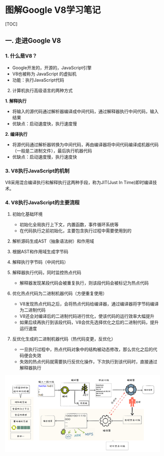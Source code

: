 

# 图解Google V8学习笔记

[TOC]

## 一. 走进Google V8

### 1. 什么是V8？

- Google开发的，开源的，JavaScript引擎
- V8也被称为 JavaScript 的虚拟机
- 功能：执行JavaScript代码

2. 计算机执行高级语言的两种方式

**1. 解释执行**

- 将输入的源代码通过解析器编译成中间代码，通过解释器执行中间代码，输入结果
- 优缺点：启动速度快，执行速度慢

**2. 编译执行**

- 将源代码通过解析器转换为中间代码，再由编译器将中间代码编译成机器代码（一般是二进制文件），最后执行机器代码
- 优缺点：启动速度慢，执行速度快

### 3. V8执行JavaScript的机制

V8采用混合编译执行和解释执行这两种手段，称为JIT(Just In Time)即时编译技术。

### 4. V8执行JavaScript的主要流程

1. 初始化基础环境
   - 初始化全局执行上下文，内置函数，事件循环系统等
   - 在代码执行之前初始化，主要包含执行过程中需要使用到的

2. 解析源码生成AST（抽象语法树）和作用域

3. 根据AST和作用域生成字节码

4. 解释执行字节码（中间代码）

5. 解释器执行代码，同时监控热点代码
   - 解释器发现某段代码会被重复执行，则该段代码会被标记为热点代码

6. 优化热点代码为二进制机器代码（方便重复使用）
   - V8发现热点代码之后，会将热点代码给编译器，通过编译器将字节码编译为二进制代码
   - V8还会对编译后的二进制代码进行优化，使该代码的运行效率大幅提升
   - 如果后续再执行到该段代码，V8会优先选择优化之后的二进制代码，提升运行速度

7. 反优化生成的二进制机器代码（热代码变更，反优化）
   - 一旦执行过程中，热点代码对象中的结构被动态修改，那么优化之后的代码便会失效
   - 失效的热点代码就需要执行反优化操作，下次执行到该代码时，直接通过解释器执行

![1596462043538](./assets/1596462043538.png)

